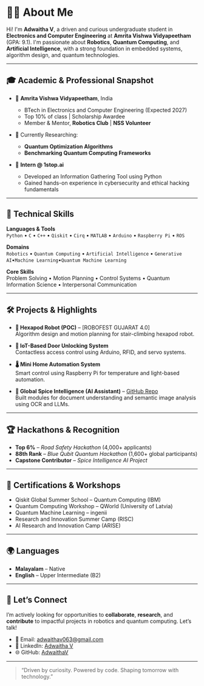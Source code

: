# 👩‍💻 About Me

Hi! I'm **Adwaitha V**, a driven and curious undergraduate student in **Electronics and Computer Engineering** at **Amrita Vishwa Vidyapeetham** (GPA: 9.1). I'm passionate about **Robotics**, **Quantum Computing**, and **Artificial Intelligence**, with a strong foundation in embedded systems, algorithm design, and quantum technologies.

---

## 🎓 Academic & Professional Snapshot

- 📍 **Amrita Vishwa Vidyapeetham**, India  
  - BTech in Electronics and Computer Engineering (Expected 2027)  
  - Top 10% of class | Scholarship Awardee  
  - Member & Mentor, **Robotics Club** | **NSS Volunteer**

- 🧠 Currently Researching:  
  - **Quantum Optimization Algorithms**  
  - **Benchmarking Quantum Computing Frameworks**

- 💼 **Intern @ 1stop.ai**  
  - Developed an Information Gathering Tool using Python  
  - Gained hands-on experience in cybersecurity and ethical hacking fundamentals

---

## 🔧 Technical Skills

**Languages & Tools**  
`Python` • `C` • `C++` • `Qiskit` • `Cirq` • `MATLAB` • `Arduino` • `Raspberry Pi` • `ROS`

**Domains**  
`Robotics` • `Quantum Computing` • `Artificial Intelligence` • `Generative AI`•`Machine Learning`•`Quantum Machine Learning`

**Core Skills**  
Problem Solving • Motion Planning • Control Systems • Quantum Information Science • Interpersonal Communication

---

## 🛠️ Projects & Highlights

- **🔷 Hexapod Robot (POC)** – [ROBOFEST GUJARAT 4.0]  
  Algorithm design and motion planning for stair-climbing hexapod robot.

- **🔐 IoT-Based Door Unlocking System**  
  Contactless access control using Arduino, RFID, and servo systems.

- **🌡️ Mini Home Automation System**  
  Smart control using Raspberry Pi for temperature and light-based automation.

- **🧠 Global Spice Intelligence (AI Assistant)** – [GitHub Repo](https://github.com/giri2021/Spice-intelligence-AI-Assistant)  
  Built modules for document understanding and semantic image analysis using OCR and LLMs.

---

## 🏆 Hackathons & Recognition

- **Top 6%** – *Road Safety Hackathon* (4,000+ applicants)  
- **88th Rank** – *Blue Qubit Quantum Hackathon* (1,600+ global participants)  
- **Capstone Contributor** – *Spice Intelligence AI Project*  

---

## 📜 Certifications & Workshops

- Qiskit Global Summer School – Quantum Computing (IBM)
- Quantum Computing Workshop – QWorld (University of Latvia)
- Quantum Machine Learning – ingenii
- Research and Innovation Summer Camp (RISC)
- AI Research and Innovation Camp (ARISE)

---

## 🌍 Languages

- **Malayalam** – Native  
- **English** – Upper Intermediate (B2)

---

## 🤝 Let’s Connect

I’m actively looking for opportunities to **collaborate**, **research**, and **contribute** to impactful projects in robotics and quantum computing. Let’s talk!

- 📧 Email: [adwaithav063@gmail.com](mailto:adwaithav063@gmail.com)  
- 💼 LinkedIn: [Adwaitha V](https://www.linkedin.com/in/adwaitha-v-4b1452289/)  
- 🌐 GitHub: [AdwaithaV](https://github.com/AdwaithaV)  

---

> “Driven by curiosity. Powered by code. Shaping tomorrow with technology.”
